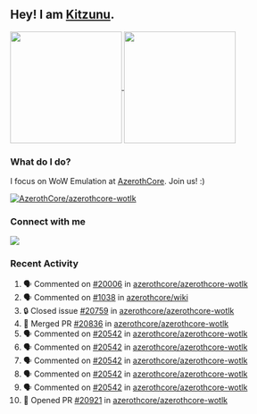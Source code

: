 ## Hey! I am [Kitzunu](https://Github.com/Kitzunu).

<!--
[![Kitzunu's Github stats](https://github-readme-stats.vercel.app/api?username=kitzunu&theme=github_dark&show_icons=true&number_format=long)](https://github.com/Kitzunu)

[![Kitzunu's Language stats](https://github-readme-stats.vercel.app/api/top-langs/?username=Kitzunu&layout=donut&theme=github_dark)](https://github.com/Kitzunu)
-->

<a href="https://github.com/Kitzunu">
  <img height=200 align="center" src="https://github-readme-stats.vercel.app/api?username=kitzunu&theme=github_dark&show_icons=true&number_format=long" />
</a>
<a href="https://github.com/Kitzunu">
  <img height=200 align="center" src="https://github-readme-stats.vercel.app/api/top-langs/?username=Kitzunu&layout=donut&theme=github_dark" />
</a>

### What do I do?

I focus on WoW Emulation at [AzerothCore](https://github.com/AzerothCore). Join us! :)

[![AzerothCore/azerothcore-wotlk](https://github-readme-stats.vercel.app/api/pin/?username=AzerothCore&repo=azerothcore-wotlk&theme=github_dark&show_owner=true)](https://github.com/azerothcore/azerothcore-wotlk)

### Connect with me
[![](https://img.shields.io/badge/AzerothCore%20Discord-Connect%20with%20me!-green)](https://discord.com/invite/gkt4y2x)

### Recent Activity

<!--START_SECTION:activity-->
1. 🗣 Commented on [#20006](https://github.com/azerothcore/azerothcore-wotlk/issues/20006#issuecomment-2543925311) in [azerothcore/azerothcore-wotlk](https://github.com/azerothcore/azerothcore-wotlk)
2. 🗣 Commented on [#1038](https://github.com/azerothcore/wiki/pull/1038#issuecomment-2543924483) in [azerothcore/wiki](https://github.com/azerothcore/wiki)
3. 🔒 Closed issue [#20759](https://github.com/azerothcore/azerothcore-wotlk/issues/20759) in [azerothcore/azerothcore-wotlk](https://github.com/azerothcore/azerothcore-wotlk)
4. 🎉 Merged PR [#20836](https://github.com/azerothcore/azerothcore-wotlk/pull/20836) in [azerothcore/azerothcore-wotlk](https://github.com/azerothcore/azerothcore-wotlk)
5. 🗣 Commented on [#20542](https://github.com/azerothcore/azerothcore-wotlk/pull/20542#issuecomment-2543324687) in [azerothcore/azerothcore-wotlk](https://github.com/azerothcore/azerothcore-wotlk)
6. 🗣 Commented on [#20542](https://github.com/azerothcore/azerothcore-wotlk/pull/20542#issuecomment-2543323776) in [azerothcore/azerothcore-wotlk](https://github.com/azerothcore/azerothcore-wotlk)
7. 🗣 Commented on [#20542](https://github.com/azerothcore/azerothcore-wotlk/pull/20542#issuecomment-2543323496) in [azerothcore/azerothcore-wotlk](https://github.com/azerothcore/azerothcore-wotlk)
8. 🗣 Commented on [#20542](https://github.com/azerothcore/azerothcore-wotlk/pull/20542#issuecomment-2543323185) in [azerothcore/azerothcore-wotlk](https://github.com/azerothcore/azerothcore-wotlk)
9. 🗣 Commented on [#20542](https://github.com/azerothcore/azerothcore-wotlk/pull/20542#issuecomment-2543239521) in [azerothcore/azerothcore-wotlk](https://github.com/azerothcore/azerothcore-wotlk)
10. 💪 Opened PR [#20921](https://github.com/azerothcore/azerothcore-wotlk/pull/20921) in [azerothcore/azerothcore-wotlk](https://github.com/azerothcore/azerothcore-wotlk)
<!--END_SECTION:activity-->
